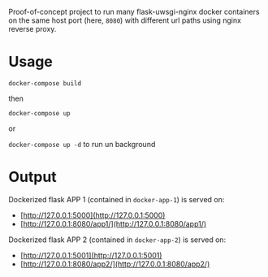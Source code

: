 Proof-of-concept project to run many flask-uwsgi-nginx docker containers on the same host port (here, `8080`) with different url paths using nginx reverse proxy.

# Usage

`docker-compose build`

then

`docker-compose up`

or

`docker-compose up -d` to run un background

# Output

Dockerized flask APP 1 (contained in `docker-app-1`) is served on:
- [http://127.0.0.1:5000](http://127.0.0.1:5000)
- [http://127.0.0.1:8080/app1/](http://127.0.0.1:8080/app1/)

Dockerized flask APP 2 (contained in `docker-app-2`) is served on:
- [http://127.0.0.1:5001](http://127.0.0.1:5001)
- [http://127.0.0.1:8080/app2/](http://127.0.0.1:8080/app2/)
